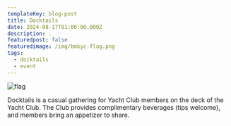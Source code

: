 ```yaml
---
templateKey: blog-post
title: Docktails
date: 2024-08-17T01:00:00.000Z
description: .
featuredpost: false
featuredimage: /img/bmkyc-flag.png
tags:
  - docktails
  - event
---
```

![flag](/img/bmkyc-flag.png)

Docktails is a casual gathering for Yacht Club members on the deck of the Yacht Club.  The Club provides complimentary beverages (tips welcome), and members bring an appetizer to share.
